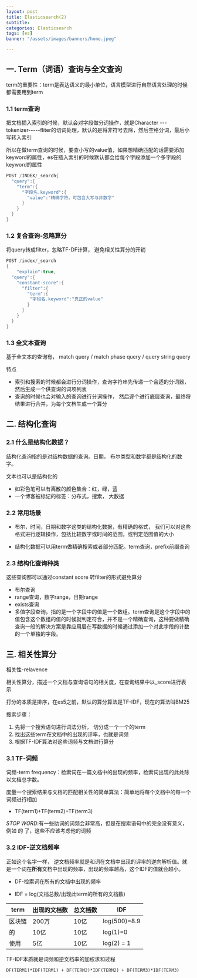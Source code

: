 ```yaml
---
layout: post
title: Elasticsearch(2)
subtitle:
categories: Elasticsearch
tags: [es]
banner: "/assets/images/banners/home.jpeg"

---
```


## **一. Term（词语）查询与全文查询**

 term的重要性：term是表达语义的最小单位，语言模型进行自然语言处理的时候都需要用到term

### **1.1 term查询**

把文档插入索引的时候，默认会对字段做分词操作，就是Character --- tokenizer-----fliter的切词处理，默认的是将非符号去除，然后空格分词，最后小写转入索引

所以在做term查询的时候，要查小写的value值，如果想精确匹配的话需要添加keyword的属性，es在插入索引的时候默认都会给每个字段添加一个多字段的keyword的属性

```java
POST /INDEX/_search{
  "query":{
    "term":{
      "字段名.keyword":{
        "value":"精确字符，可包含大写与非数字"
      }
    }
  }
}
```

### **1.2 复合查询-忽略算分**

将query转成filter，忽略TF-DF计算， 避免相关性算分的开销

```java
POST /index/_search
{
	"explain":true,
  "query":{
    "constant-score":{
      "filter":{
        "term":{
         "字段名.keyword":"真正的value" 
        }
      }
    }
  }
}
```

### **1.3 全文本查询**

基于全文本的查询有， match query / match phase query / query string query

特点

- 索引和搜索的时候都会进行分词操作，查询字符串先传递一个合适的分词器，然后生成一个供查询的词项列表
- 查询的时候也会对输入的查询进行分词操作， 然后逐个进行底层查询，最终将结果进行合并，为每个文档生成一个算分

## **二. 结构化查询**

### **2.1 什么是结构化数据？**

结构化查询指的是对结构数据的查询。日期， 布尔类型和数字都是结构化的数字。

文本也可以是结构化的

- 如彩色笔可以有离散的颜色集合：红，绿，蓝
- 一个博客被标记的标签：分布式，搜索， 大数据

### **2.2 常用场景**

- 布尔，时间，日期和数字这类的结构化数据，有精确的格式， 我们可以对这些格式进行逻辑操作，包括比较数字或时间的范围，或判定范围值的大小

- 结构化数据可以用term做精确搜索或者部分匹配。term查询，prefix前缀查询

  

### **2.3 结构化查询种类**

这些查询都可以通过constant score 转filter的形式避免算分

- 布尔查询
- range查询，数字range，日期range
- exists查询
- 多值字段查询，指的是一个字段中的值是一个数组。term查询是这个字段中的值包含这个数组的值的时候就判定符合，并不是一个精确查询，这种要做精确查询一般的解决方案是靠应用层在写数据的时候通过添加一个对此字段的计数的一个单独的字段。

## **三. 相关性算分**

相关性-relavence

相关性算分，描述一个文档与查询语句的相关度，在查询结果中以_score进行表示

打分的本质是排序，在es5之前，默认的算分算法是TF-IDF，现在的算法叫BM25

搜索步骤：

1. 先将一个搜索语句进行词法分析， 切分成一个一个的term
2. 找出这些term在文档中的出现的评率，也就是词频
3. 根据TF-IDF算法对这些词频与文档进行算分

### **3.1 TF-词频**

词频-term frequency：检索词在一篇文档中的出现的频率，检索词出现的此处除以文档总字数。

度量一个搜索结果与文档的匹配相关性的简单算法：简单地将每个文档中的每一个词频进行相加

- TF(term1)+TF(term2)+TF(term3)

*STOP WORD*:有一些助词的词频会非常高，但是在搜索语句中的完全没有意义， 例如 的 了，这些不应该考虑他的词频

### **3.2 IDF-逆文档频率**

正如这个名字一样， 逆文档频率就是和词在文档中出现的评率的逆向解析值。就是一个词在**所有**文档中出现的频率，出现的频率越高，这个IDF的值就会越小。

- DF-检索词在所有的文档中出现的频率

- IDF = log(文档总数/出现此term的所有的文档数)

| term   | 出现的文档数 | 总文档数 | IDF          |
| ------ | ------------ | -------- | ------------ |
| 区块链 | 200万        | 10亿     | log(500)=8.9 |
| 的     | 10亿         | 10亿     | log(1)=0     |
| 使用   | 5亿          | 10亿     | log(2) = 1   |



TF-IDF本质就是词频和逆文档率的加权求和过程

```api
DF(TERM1)*IDF(TERM1) + DF(TERM2)*IDF(TERM2) + DF(TERM3)*IDF(TERM3)
```





